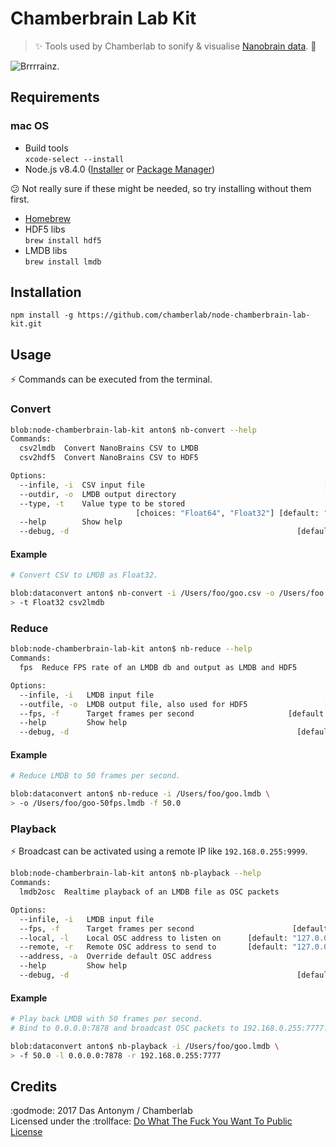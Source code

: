 # Chamberbrain Lab Kit

> :sparkles: Tools used by Chamberlab to sonify & visualise [Nanobrain data](https://globalyoungacademy.net/the-well-tempered-brain-or-what-thinking-sounds-like). :dizzy:

![Brrrrainz.](https://media.giphy.com/media/l41m04gr7tRet7Uas/giphy.gif)

## Requirements

### mac OS
* Build tools  
  ``xcode-select --install``
* Node.js v8.4.0 ([Installer](https://nodejs.org/en/download/current/) or [Package Manager](https://nodejs.org/en/download/package-manager/))

:confused: Not really sure if these might be needed, so try installing without them first.
* [Homebrew](https://docs.brew.sh/Installation.html)
* HDF5 libs  
  ``brew install hdf5``
* LMDB libs  
  ``brew install lmdb``

## Installation

```shell
npm install -g https://github.com/chamberlab/node-chamberbrain-lab-kit.git
```

## Usage

:zap: Commands can be executed from the terminal.

### Convert

```bash
blob:node-chamberbrain-lab-kit anton$ nb-convert --help
Commands:
  csv2lmdb  Convert NanoBrains CSV to LMDB                             [default]
  csv2hdf5  Convert NanoBrains CSV to HDF5

Options:
  --infile, -i  CSV input file                                        [required]
  --outdir, -o  LMDB output directory                                 [required]
  --type, -t    Value type to be stored
                            [choices: "Float64", "Float32"] [default: "Float64"]
  --help        Show help                                              [boolean]
  --debug, -d                                                   [default: false]
```

#### Example
```bash
# Convert CSV to LMDB as Float32.

blob:dataconvert anton$ nb-convert -i /Users/foo/goo.csv -o /Users/foo \
> -t Float32 csv2lmdb
```

### Reduce

```bash
blob:node-chamberbrain-lab-kit anton$ nb-reduce --help
Commands:
  fps  Reduce FPS rate of an LMDB db and output as LMDB and HDF5       [default]

Options:
  --infile, -i   LMDB input file                                      [required]
  --outfile, -o  LMDB output file, also used for HDF5                 [required]
  --fps, -f      Target frames per second                     [default: "100.0"]
  --help         Show help                                             [boolean]
  --debug, -d                                                   [default: false]
```

#### Example
```bash
# Reduce LMDB to 50 frames per second.

blob:dataconvert anton$ nb-reduce -i /Users/foo/goo.lmdb \
> -o /Users/foo/goo-50fps.lmdb -f 50.0
```

### Playback

:zap: Broadcast can be activated using a remote IP like ``192.168.0.255:9999``.

```bash
blob:node-chamberbrain-lab-kit anton$ nb-playback --help
Commands:
  lmdb2osc  Realtime playback of an LMDB file as OSC packets           [default]

Options:
  --infile, -i   LMDB input file                                      [required]
  --fps, -f      Target frames per second                      [default: "50.0"]
  --local, -l    Local OSC address to listen on      [default: "127.0.0.1:8888"]
  --remote, -r   Remote OSC address to send to       [default: "127.0.0.1:9999"]
  --address, -a  Override default OSC address
  --help         Show help                                             [boolean]
  --debug, -d                                                   [default: false]
```

#### Example
```bash
# Play back LMDB with 50 frames per second.
# Bind to 0.0.0.0:7878 and broadcast OSC packets to 192.168.0.255:7777.

blob:dataconvert anton$ nb-playback -i /Users/foo/goo.lmdb \
> -f 50.0 -l 0.0.0.0:7878 -r 192.168.0.255:7777
```

## Credits

:godmode: 2017 Das Antonym / Chamberlab   
Licensed under the :trollface: [Do What The Fuck You Want To Public License](https://bitbucket.org/dasantonym/node-dataconvert/src/master/LICENSE)
